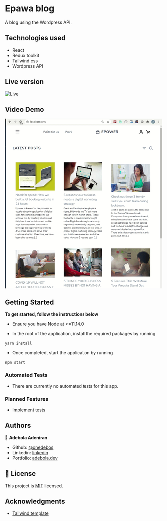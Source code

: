 # Epawa blog

A blog using the Wordpress API.

## Technologies used

- React
- Redux toolkit
- Tailwind css
- Wordpress API

## Live version

![Live](epawa.netlify.app)

## Video Demo

![video_demo](/epawa.gif)

## Getting Started

**To get started, follow the instructions below**

- Ensure you have Node at >=11.14.0.

- In the root of the application, install the required packages by running

```
yarn install
```

- Once completed, start the application by running

```
npm start
```

### Automated Tests

- There are currently no automated tests for this app.

### Planned Features

- Implement tests

## Authors

👤 **Adebola Adeniran**

- Github: [@onedebos](https://github.com/onedebos)
- Linkedin: [linkedin](https://www.linkedin.com/in/adebola-niran/)
- Portfolio: [adebola.dev](https://www.adebola.dev/)

## 📝 License

This project is [MIT](lic.url) licensed.

## Acknowledgments

- [Tailwind template](https://www.tailwindtoolbox.com/templates/nordic-store)
